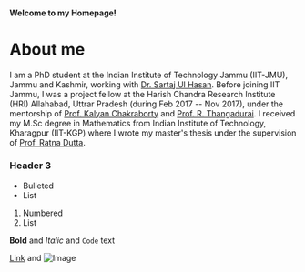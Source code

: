 #### Welcome to my Homepage!


# About me
I am a PhD student at the Indian Institute of Technology Jammu (IIT-JMU), Jammu and Kashmir, working with [Dr. Sartaj Ul Hasan](https://sites.google.com/site/sartajulhasan/). Before joining IIT Jammu, I was a project fellow at the Harish Chandra Research Institute (HRI) Allahabad, Uttrar Pradesh (during Feb 2017 -- Nov 2017), under the mentorship of [Prof. Kalyan Chakraborty](http://www.hri.res.in/~kalyan/) and [Prof. R. Thangadurai](http://www.hri.res.in/~thanga/). I received my M.Sc degree in Mathematics from Indian Institute of Technology, Kharagpur (IIT-KGP) where I wrote my master's thesis under the supervision of [Prof. Ratna Dutta](http://www.facweb.iitkgp.ac.in/~ratna/).

### Header 3

- Bulleted
- List

1. Numbered
2. List

**Bold** and _Italic_ and `Code` text

[Link](url) and ![Image](src)
```
